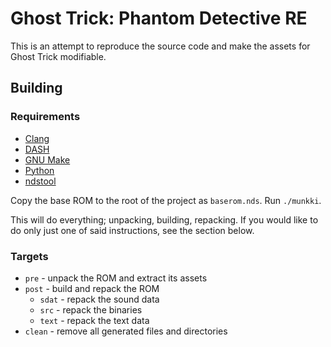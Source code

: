 # Ghost Trick: Phantom Detective RE
This is an attempt to reproduce the source code and make the assets for Ghost
Trick modifiable.

## Building
### Requirements
* [Clang](https://clang.llvm.org)
* [DASH](http://gondor.apana.org.au/~herbert/dash)
* [GNU Make](https://www.gnu.org/software/make)
* [Python](https://www.python.org)
* [ndstool](https://github.com/devkitPro/ndstool)

Copy the base ROM to the root of the project as `baserom.nds`.
Run `./munkki`.

This will do everything; unpacking, building, repacking. If you would like to
do only just one of said instructions, see the section below.

### Targets
* `pre` - unpack the ROM and extract its assets
* `post` - build and repack the ROM
	* `sdat` - repack the sound data
	* `src` - repack the binaries
	* `text` - repack the text data
* `clean` - remove all generated files and directories
